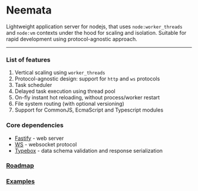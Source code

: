 # Neemata

Lightweight application server for nodejs, that uses `node:worker_threads` and `node:vm` contexts under the hood for scaling and isolation. Suitable for rapid development using protocol-agnostic approach.

---

### List of features

1. Vertical scaling using `worker_threads`
2. Protocol-agnostic design: support for `http` and `ws` protocols
3. Task scheduler
4. Delayed task execution using thread pool
5. On-fly instant hot reloading, without process/worker restart
6. File system routing (with optional versioning)
7. Support for CommonJS, EcmaScript and Typescript modules

### Core dependencies

- [Fastify](https://github.com/fastify/fastify) - web server
- [WS](https://github.com/websockets/ws) - websocket protocol
- [Typebox](https://github.com/sinclairzx81/typebox) - data schema validation and response serialization

### [Roadmap](https://github.com/denis-ilchishin/neemata/issues?q=label%3Aroadmap)

### [Examples](https://github.com/denis-ilchishin/neemata-starter)
